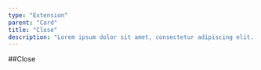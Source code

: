```yaml
---
type: "Extension"
parent: "Card"
title: "Close"
description: "Lorem ipsum dolor sit amet, consectetur adipiscing elit. Nunc tempus laoreet leo sit amet iaculis."
---
```


##Close

<demo>
  <demovanilla src="inline/core/card/close" name="close">
  </demovanilla>
</demo>
